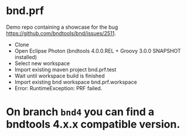 # bnd.prf
Demo repo containing a showcase for the bug https://github.com/bndtools/bnd/issues/2511.

* Clone
* Open Eclipse Photon (bndtools 4.0.0.REL + Groovy 3.0.0 SNAPSHOT installed)
* Select new workspace
* Import existing maven project bnd.prf.test
* Wait until workspace build is finished
* Import existing bnd workspace bnd.prf.workspace
* Error: RuntimeException: PRF failed.

# On branch `bnd4` you can find a bndtools 4.x.x compatible version.